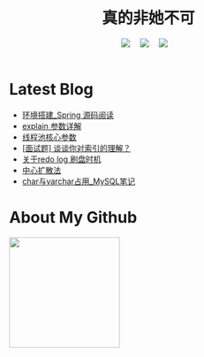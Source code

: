 # <div align="center"> 真的非她不可 </div>

<!-- 个人资料徽标 -->

<div align="center">
  <a href="http://175.178.55.72:8090/"><img src="https://img.shields.io/badge/website-%E4%B8%AA%E4%BA%BA%E7%BD%91%E7%AB%99-blue"></a>&emsp;
  <a href="https://blog.csdn.net/m0_58454316"><img src="https://img.shields.io/badge/CSDN-%E5%8D%9A%E5%AE%A2-c32136"></a>&emsp;
  <a href="https://space.bilibili.com/280201147"><img src="https://img.shields.io/badge/bilibili-B%E7%AB%99-ff69b4"></a>&emsp;
<!-- 访客数统计徽标 -->
<!--   <img src="https://visitor-badge.glitch.me/badge?page_id=lanfucoding" alt="访客统计" /> -->
</div>
  



<br>

# Latest Blog 

<!-- BLOG-POST-LIST:START -->
- [环境搭建_Spring 源码阅读](https://blog.csdn.net/m0_58454316/article/details/129389804)
- [explain 参数详解](https://blog.csdn.net/m0_58454316/article/details/129234221)
- [线程池核心参数](https://blog.csdn.net/m0_58454316/article/details/129216575)
- [[面试题] 谈谈你对索引的理解？](https://blog.csdn.net/m0_58454316/article/details/128749442)
- [关于redo log 刷盘时机](https://blog.csdn.net/m0_58454316/article/details/128746170)
- [中心扩散法](https://blog.csdn.net/m0_58454316/article/details/127741822)
- [char与varchar占用_MySQL笔记](https://blog.csdn.net/m0_58454316/article/details/127715587)
<!-- BLOG-POST-LIST:END -->

# About My Github

<div style="display: flex;">
    <div style="flex: 1;">
        <img height='200' src="https://github-readme-stats.vercel.app/api?username=lanfucoding&show_icons=true&theme=tokyonight" />
    </div>
    <div style="flex: 1;"></div> <!-- 右侧空白 -->
</div>





